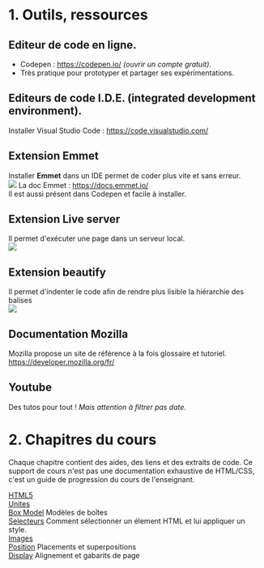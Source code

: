 
# 1. Outils, ressources
## Editeur de code en ligne.
- Codepen : https://codepen.io/ _(ouvrir un compte gratuit)_.  
- Très pratique pour prototyper et partager ses expérimentations.  
## Editeurs de code I.D.E. (integrated development environment).  
Installer Visual Studio Code : https://code.visualstudio.com/  
## Extension Emmet 
Installer __Emmet__ dans un IDE permet de coder plus vite et sans erreur.  
![](./aide_html_css.wiki/captures/emmet.jpg)
La doc Emmet : https://docs.emmet.io/  
Il est aussi présent dans Codepen et facile à installer.  
## Extension Live server
Il permet d'exécuter une page dans un serveur local.  
![](./aide_html_css.wiki/captures/liveserver.jpg)
## Extension beautify
Il permet d'indenter le code afin de rendre plus lisible la hiérarchie des balises   
![](./aide_html_css.wiki/captures/liveserver.jpg)

## Documentation Mozilla
Mozilla propose un site de référence à la fois glossaire et tutoriel.    
 https://developer.mozilla.org/fr/

## Youtube
Des tutos pour tout !  _Mais attention à filtrer pas date._

# 2. Chapitres du cours
Chaque chapitre contient des aides, des liens et des extraits de code.
Ce support de cours n'est pas une documentation exhaustive de HTML/CSS, c'est un guide de progression du cours de l'enseignant.   

[HTML5](https://github.com/seasgit/aide_html_css/aide_html_css.wiki/A-introduction)   
[Unites](https://github.com/seasgit/aide_html_css/aide_html_css.wiki/B-unites)   
[Box Model](https://github.com/seasgit/aide_html_css/aide_html_css.wiki/C-box-model) Modèles de boîtes  
[Selecteurs](https://github.com/seasgit/aide_html_css.wiki/wiki/D-selecteurs) Comment sélectionner un élement HTML et lui appliquer un style.  
[Images](https://github.com/seasgit/aide_html_css.wiki/wiki/E-image)  
[Position](https://github.com/seasgit/aide_html_css.wiki/wiki/F-positions) Placements et superpositions   
[Display](https://github.com/seasgit/aide_html_css.wiki/wiki/G-display) Alignement et gabarits de page  
